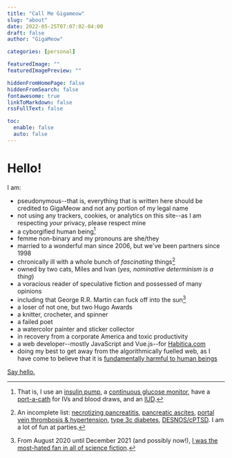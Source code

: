 ```yaml
---
title: "Call Me Gigameow"
slug: "about"
date: 2022-05-25T07:07:02-04:00
draft: false
author: "GigaMeow"

categories: [personal]

featuredImage: ""
featuredImagePreview: ""

hiddenFromHomePage: false
hiddenFromSearch: false
fontawesome: true
linkToMarkdown: false
rssFullText: false

toc:
  enable: false
  auto: false
---
```


# Hello!

I am:
- pseudonymous--that is, everything that is written here should be credited to GigaMeow and not any portion of my legal name
- not using any trackers, cookies, or analytics on this site--as I am respecting _your_ privacy, please respect mine
- a cyborgified human being[^1]
- femme non-binary and my pronouns are she/they
- married to a wonderful man since 2006, but we've been partners since 1998
- chronically ill with a whole bunch of _fascinating_ things[^2]
- owned by two cats, Miles and Ivan (_yes, nominative determinism is a thing_)
- a voracious reader of speculative fiction and possessed of many opinions
-   including that George R.R. Martin can fuck off into the sun[^3]
- a loser of not one, but two Hugo Awards
- a knitter, crocheter, and spinner
- a failed poet
- a watercolor painter and sticker collector
- in recovery from a corporate America and toxic productivity
- a web developer--mostly JavaScript and Vue.js--for [Habitica.com](https://www.habitica.com)
- doing my best to get away from the algorithmically fuelled web, as I have come to believe that it is [fundamentally harmful to human beings](https://www.humanetech.com/)

[Say hello.](mailto:hello@peculiar.monster)

[^1]:That is, I use an [insulin pump](https://www.tandemdiabetes.com/products/t-slim-x2-insulin-pump), a [continuous glucose monitor](https://www.dexcom.com/), have a [port-a-cath](https://nurse.org/articles/what-is-a-port-a-cath/) for IVs and blood draws, and an [IUD](https://www.liletta.com/).
[^2]: An incomplete list: [necrotizing pancreatitis](https://www.ncbi.nlm.nih.gov/pmc/articles/PMC5565044/), [pancreatic ascites](https://www.ncbi.nlm.nih.gov/books/NBK507851/), [portal vein thrombosis & hypertension](https://www.ncbi.nlm.nih.gov/pmc/articles/PMC4415192/), [type 3c diabetes](https://www.ncbi.nlm.nih.gov/pmc/articles/PMC5495015/), [DESNOS/cPTSD](https://en.yestherapyhelps.com/desnos-complex-post-traumatic-stress-disorder-13784). I am a lot of fun at parties.
[^3]:From August 2020 until December 2021 (and possibly now!), [I was the most-hated fan in all of science fiction](https://www.pretty-terrible.com/george-r-r-martin-2020-hugo-awards/).
